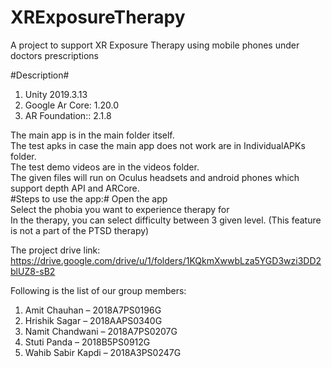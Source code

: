 # XRExposureTherapy
A project to support XR Exposure Therapy using mobile phones under doctors prescriptions

#Description#
<ol>
  <li>Unity 2019.3.13</li>
  <li>Google Ar Core: 1.20.0</li>
  <li>AR Foundation:: 2.1.8</li>
</ol>
The main app is in the main folder itself.<br>
The test apks in case the main app does not work are in IndividualAPKs folder.<br>
The test demo videos are in the videos folder.<br>
The given files will run on Oculus headsets and android phones which support depth API and ARCore.<br>
#Steps to use the app:#
Open the app<br>
Select the phobia you want to experience therapy for<br>
In the therapy, you can select difficulty between 3 given level. (This feature is not a part of the PTSD therapy)<br>

The project drive link: https://drive.google.com/drive/u/1/folders/1KQkmXwwbLza5YGD3wzi3DD2blUZ8-sB2

Following is the list of our group members:
<ol>
<li>Amit Chauhan – 2018A7PS0196G</li>
<li>Hrishik Sagar – 2018AAPS0340G</li>
<li>Namit Chandwani – 2018A7PS0207G</li>
<li>Stuti Panda – 2018B5PS0912G</li>
<li>Wahib Sabir Kapdi – 2018A3PS0247G</li>
</ol>
